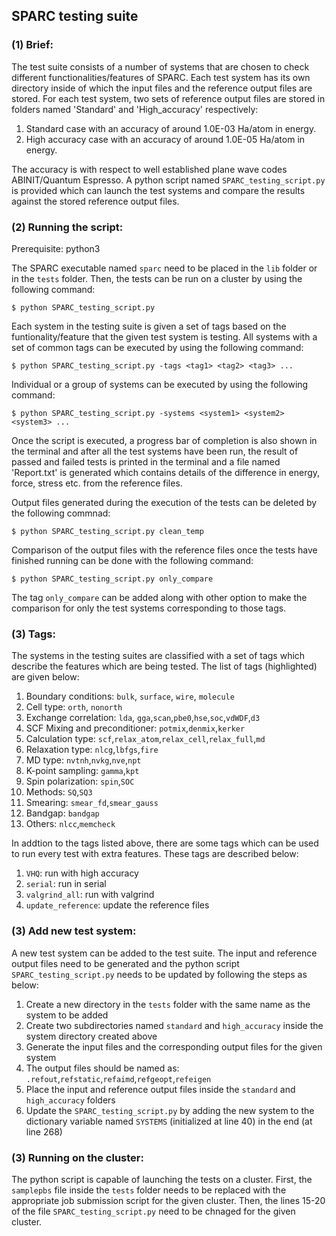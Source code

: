 ## SPARC testing suite 

### (1) Brief:
The test suite consists of a number of systems that are chosen to check different functionalities/features of SPARC. Each test system has its own directory inside of which the input files and the reference output files are stored. For each test system, two sets of reference output files are stored in folders named 'Standard' and 'High_accuracy' respectively: 
1.    Standard case with an accuracy of around 1.0E-03 Ha/atom in energy. 
2.    High accuracy case with an accuracy of around 1.0E-05 Ha/atom in energy.

The accuracy is with respect to well established plane wave codes ABINIT/Quantum Espresso.  A python script named `SPARC_testing_script.py` is provided which can launch the test systems and compare the results against the stored reference output files.

### (2) Running the script: 
Prerequisite: python3

The SPARC executable named `sparc` need to be placed in the `lib` folder or in the `tests` folder. Then, the tests can be run on a cluster by using the following command:
```shell
$ python SPARC_testing_script.py
```
Each system in the testing suite is given a set of tags based on the funtionality/feature that the given test system is testing. All systems with a set of common tags can be executed by using the following command:
```shell
$ python SPARC_testing_script.py -tags <tag1> <tag2> <tag3> ...
```
Individual or a group of systems can be executed by using the following command:
```shell
$ python SPARC_testing_script.py -systems <system1> <system2> <system3> ...
```

Once the script is executed, a progress bar of completion is also shown in the terminal and after all the test systems have been run, the result of passed and failed tests is printed in the terminal and a file named 'Report.txt' is generated which contains details of the difference in energy, force, stress etc. from the reference files. 

Output files generated during the execution of the tests can be deleted by the following commnad:
```shell
$ python SPARC_testing_script.py clean_temp
```

Comparison of the output files with the reference files once the tests have finished running can be done with the following command:

```shell
$ python SPARC_testing_script.py only_compare
```

The tag `only_compare` can be added along with other option to make the comparison for only the test systems corresponding to those tags.

### (3) Tags:

The systems in the testing suites are classified with a set of tags which describe the features which are being tested. The list of tags (highlighted) are given below:
1.    Boundary conditions: `bulk`, `surface`, `wire`, `molecule`
2.    Cell type: `orth`, `nonorth`
3.    Exchange correlation: `lda`, `gga`,`scan`,`pbe0`,`hse`,`soc`,`vdWDF`,`d3`
4.    SCF Mixing and preconditioner: `potmix`,`denmix`,`kerker`
5.    Calculation type: `scf`,`relax_atom`,`relax_cell`,`relax_full`,`md`
6.    Relaxation type: `nlcg`,`lbfgs`,`fire`
7.    MD type: `nvtnh`,`nvkg`,`nve`,`npt`
8.    K-point sampling: `gamma`,`kpt`
9.    Spin polarization: `spin`,`SOC`
10.   Methods: `SQ`,`SQ3`
11.   Smearing: `smear_fd`,`smear_gauss`
12.   Bandgap: `bandgap`
13.   Others: `nlcc`,`memcheck`

In addtion to the tags listed above, there are some tags which can be used to run every test with extra features. These tags are described below:

1.    `VHQ`: run with high accuracy 
2.    `serial`: run in serial
3.    `valgrind_all`: run with valgrind
4.    `update_reference`: update the reference files 

### (3) Add new test system:

A new test system can be added to the test suite. The input and reference output files need to be generated and the python script `SPARC_testing_script.py` needs to be updated by following the steps as below:
1.    Create a new directory in the `tests` folder with the same name as the system to be added 
2.    Create two subdirectories named `standard` and `high_accuracy` inside the system directory created above
3.    Generate the input files and the corresponding output files for the given system
4.    The output files should be named as: `.refout`,`refstatic`,`refaimd`,`refgeopt`,`refeigen`
5.    Place the input and reference output files inside the `standard` and `high_accuracy` folders
6.    Update the `SPARC_testing_script.py` by adding the new system to the dictionary variable named `SYSTEMS` (initialized at line 40) in the end (at line 268)

### (3) Running on the cluster:

The python script is capable of launching the tests on a cluster. First, the `samplepbs` file inside the `tests` folder needs to be replaced with the appropriate job submission script for the given cluster. Then, the lines 15-20 of the file `SPARC_testing_script.py` need to be chnaged for the given cluster. 
 

